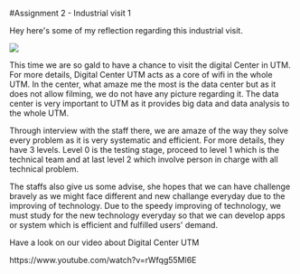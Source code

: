 #Assignment 2 - Industrial visit 1
<p>Hey here's some of my reflection regarding this industrial visit.<p/>
 <img src =  https://github.com/miqbaltariq/SECP1513/assets/148403179/faebc7b6-6ffd-4bf6-bd3d-fef7bbcec508> 
 <p>This time we are so gald to have a chance to visit the digital Center in UTM. For more details, Digital Center UTM acts as a core of wifi in the whole UTM. In the center, what amaze me the most is the data center but as it does not allow filming, we do not have any picture regarding it. The data center is very important to UTM as it provides big data and data analysis to the whole UTM.</p>
<p>Through interview with the staff there, we are amaze of the way they solve every problem as it is very systematic and efficient. For more details, they have 3 levels. Level 0 is the testing stage, proceed to level 1 which is the technical team and at last level 2 which involve person in charge with all technical problem. </p>
<p>The staffs also give us some advise, she hopes that we can have challenge bravely as we might face different and new challange everyday due to the improving of technology. Due to the speedy improving of technology, we must study for the new technology everyday so that we can develop apps or system which is efficient and fulfilled users' demand. </p>

<p>Have a look on our video about Digital Center UTM <p/>
https://www.youtube.com/watch?v=rWfqg55Ml6E

